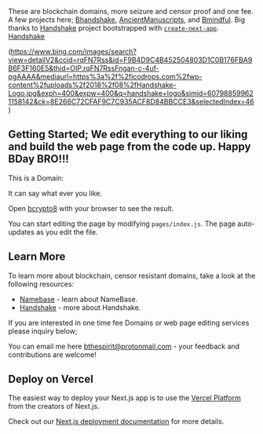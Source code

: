 These are blockchain domains, more seizure and censor proof and one fee. A few projects here;  [Bhandshake](https://bhandshake.vercel.app), [AncientManuscripts](https://beechains.github.io/ancientmanuscripts.github.io/), and [Bmindful](https://beechains.github.io/bmindful.github.io). Big thanks to [Handshake](https://handshake.org) project bootstrapped with [`create-next-app`](https://github.com/zeit/next.js/tree/canary/packages/create-next-app). [Handshake](https://handshake.org)

(https://www.bing.com/images/search?view=detailV2&ccid=rqFN7Rss&id=F9B4D9C4B452504803D1C0B176FBA9B6F3F160E5&thid=OIP.rqFN7RssFngan-c-4uf-pgAAAA&mediaurl=https%3a%2f%2ficodrops.com%2fwp-content%2fuploads%2f2018%2f08%2fHandshake-Logo.jpg&exph=400&expw=400&q=handshake+logo&simid=607988599621158142&ck=8E266C72CFAF9C7C935ACF8D84BBCCE3&selectedIndex=46)

## Getting Started; We edit everything to our liking and build the web page from the code up. Happy BDay BRO!!! 

This is a Domain:

It can say what ever you like.

Open [bcrypto8](https://bcrypto8.vercel.app) with your browser to see the result.

You can start editing the page by modifying `pages/index.js`. The page auto-updates as you edit the file.

## Learn More

To learn more about blockchain, censor resistant domains, take a look at the following resources:

- [Namebase](https://namebase.io) - learn about NameBase.
- [Handshake](https://handshake.org) - more about Handshake.

If you are interested in one time fee Domains or web page editing services please inquiry below;

You can email me here [bthespirit@protonmail.com](https://protonmail.com) - your feedback and contributions are welcome!

## Deploy on Vercel

The easiest way to deploy your Next.js app is to use the [Vercel Platform](https://vercel.com/import?utm_medium=default-template&filter=next.js&utm_source=create-next-app&utm_campaign=create-next-app-readme) from the creators of Next.js.

Check out our [Next.js deployment documentation](https://nextjs.org/docs/deployment) for more details.
